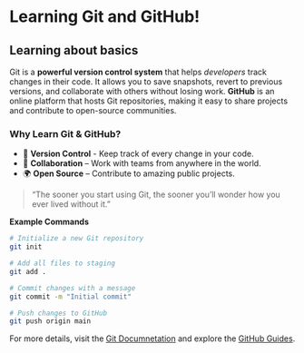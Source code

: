 # Learning Git and GitHub!

## Learning about basics

Git is a **powerful version control system** that helps _developers_ track changes in their code. It allows you to save snapshots, revert to previous versions, and collaborate with others without losing work. **GitHub** is an online platform that hosts Git repositories, making it easy to share projects and contribute to open-source communities.

### Why Learn Git & GitHub?
* 📝 **Version Control** - Keep track of every change in your code.
* 🤝 **Collaboration** – Work with teams from anywhere in the world.
* 🌍 **Open Source** – Contribute to amazing public projects.

> “The sooner you start using Git, the sooner you’ll wonder how you ever lived without it.”

**Example Commands**
```bash
# Initialize a new Git repository
git init

# Add all files to staging
git add .

# Commit changes with a message
git commit -m "Initial commit"

# Push changes to GitHub
git push origin main
```
For more details, visit the [Git Documnetation](https://git-scm.com/doc) and explore the [GitHub Guides](https://docs.github.com/en).
